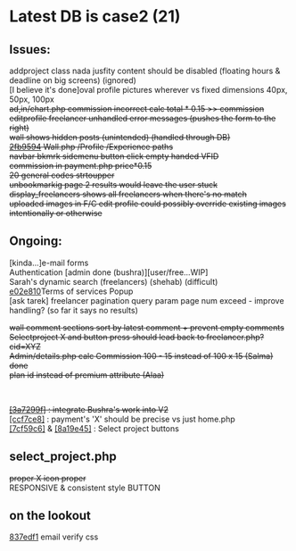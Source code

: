# Latest DB is case2 (21)

## Issues:
addproject class nada jusfity content should be disabled (floating hours & deadline on big screens) (ignored)</br>
[I believe it's done]oval profile pictures wherever vs fixed dimensions 40px, 50px, 100px </br>
~~ad,in/chart.php commission incorrect calc total * 0.15 >> commission~~ </br>
~~editprofile freelancer unhandled error messages (pushes the form to the right)~~ </br>
~~wall shows hidden posts (unintended) (handled through DB)~~ </br>
~~[2fb9594](https://github.com/ShehabSerry/Case-2-Team-2/commit/2fb959458b45ad13893b0722c5c6c885e297336f) Wall.php /Profile /Experience paths~~ </br>
~~navbar bkmrk sidemenu button click empty handed VFID~~ </br>
~~commission in payment.php price*0.15~~</br>
~~20 general codes strtoupper~~</br>
~~unbookmarkig page 2 results would leave the user stuck~~</br>
~~display_freelancers shows all freelancers when there's no match~~</br>
~~uploaded images in F/C edit profile could possibly override existing images intentionally or otherwise </br>~~

## Ongoing:

[kinda...]e-mail forms </br>
Authentication [admin done (bushra)][user/free...WIP] </br>
Sarah's dynamic search (freelancers) (shehab) (difficult) </br>
[e02e810](https://github.com/ShehabSerry/Case-2-Team-2/commit/e02e810f89ead924704212c5d8f5324a6c3fbe4b)Terms of services Popup </br>
[ask tarek] freelancer pagination query param page num exceed - improve handling? (so far it says no results) </br>

~~wall comment sections sort by latest comment + prevent empty comments~~ </br>
~~Selectproject X and button press should lead back to freelancer.php?cid=XYZ~~ </br>
~~Admin/details.php calc Commission 100 - 15 instead of 100 x 15 (Salma) done~~ </br>
~~plan id instead of premium attribute (Alaa)~~ </br>

</br>

~~[[3a7299f]](https://github.com/ShehabSerry/Case-2-Team-2/commit/3a7299ff682cfab3e4787cb7ead68dcf921bc063) : integrate Bushra's work into V2~~ </br>
[[ccf7ce8]](https://github.com/ShehabSerry/Case-2-Team-2/commit/ccf7ce81c1e1d9bbaff692db86e44a9f813bc379) : payment's 'X' should be precise vs just home.php </br>
[[7cf59c6]](https://github.com/ShehabSerry/Case-2-Team-2/commit/7cf59c6a8064e05277564abdd32283aae30ddc55) & [[8a19e45]](https://github.com/ShehabSerry/Case-2-Team-2/commit/8a19e4587d76e7159dcdc9592ea2139172cef217) : Select project buttons </br>

## select_project.php
~~proper X icon proper~~</br>
RESPONSIVE & consistent style BUTTON </br>

## on the lookout
[837edf1](https://github.com/ShehabSerry/Case-2-Team-2/commit/837edf17cb25fc40f72170f98716561400b9e1fa) email verify css </br>
